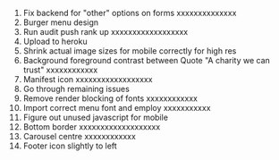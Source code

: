 1. Fix backend for "other" options on forms xxxxxxxxxxxxxx
2. Burger menu design
3. Run audit push rank up xxxxxxxxxxxxxxxxxx
4. Upload to heroku
5. Shrink actual image sizes for mobile correctly for high res 
6. Background foreground contrast between Quote "A charity we can trust" xxxxxxxxxxxx
7. Manifest icon xxxxxxxxxxxxxxxxxx
8. Go through remaining issues
9. Remove render blocking of fonts xxxxxxxxxxxx
10. Import correct menu font and employ xxxxxxxxxxx
11. Figure out unused javascript for mobile
12. Bottom border xxxxxxxxxxxxxxxxxxx
13. Carousel centre xxxxxxxxxxxx
14. Footer icon slightly to left
